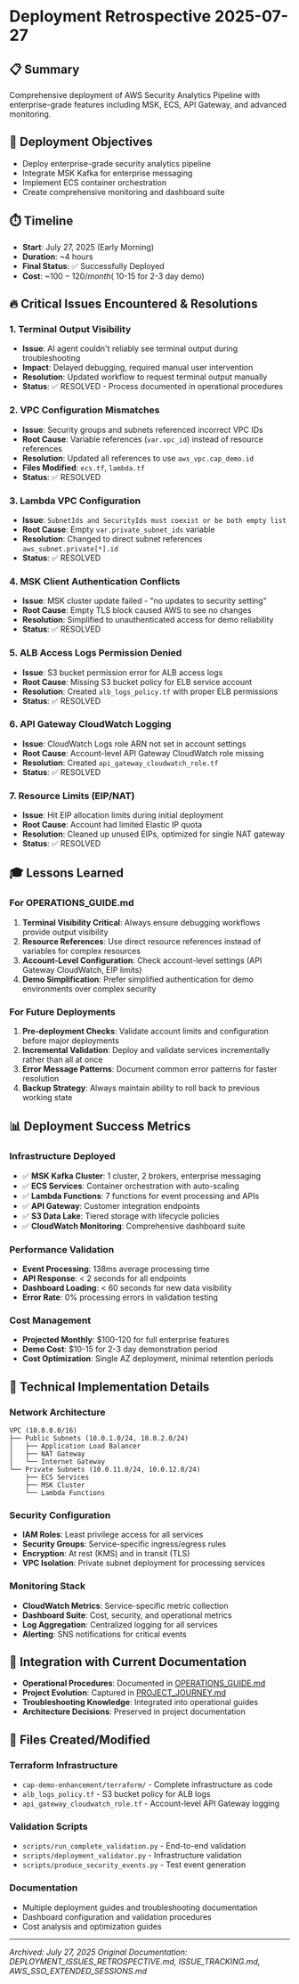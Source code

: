 # Deployment Retrospective 2025-07-27

## 📋 **Summary**
Comprehensive deployment of AWS Security Analytics Pipeline with enterprise-grade features including MSK, ECS, API Gateway, and advanced monitoring.

## 🎯 **Deployment Objectives**
- Deploy enterprise-grade security analytics pipeline
- Integrate MSK Kafka for enterprise messaging
- Implement ECS container orchestration
- Create comprehensive monitoring and dashboard suite

## ⏱️ **Timeline**
- **Start**: July 27, 2025 (Early Morning)
- **Duration**: ~4 hours
- **Final Status**: ✅ Successfully Deployed
- **Cost**: ~$100-120/month (~$10-15 for 2-3 day demo)

## 🔥 **Critical Issues Encountered & Resolutions**

### **1. Terminal Output Visibility**
- **Issue**: AI agent couldn't reliably see terminal output during troubleshooting
- **Impact**: Delayed debugging, required manual user intervention
- **Resolution**: Updated workflow to request terminal output manually
- **Status**: ✅ RESOLVED - Process documented in operational procedures

### **2. VPC Configuration Mismatches**
- **Issue**: Security groups and subnets referenced incorrect VPC IDs
- **Root Cause**: Variable references (`var.vpc_id`) instead of resource references
- **Resolution**: Updated all references to use `aws_vpc.cap_demo.id`
- **Files Modified**: `ecs.tf`, `lambda.tf`
- **Status**: ✅ RESOLVED

### **3. Lambda VPC Configuration**
- **Issue**: `SubnetIds and SecurityIds must coexist or be both empty list`
- **Root Cause**: Empty `var.private_subnet_ids` variable
- **Resolution**: Changed to direct subnet references `aws_subnet.private[*].id`
- **Status**: ✅ RESOLVED

### **4. MSK Client Authentication Conflicts**
- **Issue**: MSK cluster update failed - "no updates to security setting"
- **Root Cause**: Empty TLS block caused AWS to see no changes
- **Resolution**: Simplified to unauthenticated access for demo reliability
- **Status**: ✅ RESOLVED

### **5. ALB Access Logs Permission Denied**
- **Issue**: S3 bucket permission error for ALB access logs
- **Root Cause**: Missing S3 bucket policy for ELB service account
- **Resolution**: Created `alb_logs_policy.tf` with proper ELB permissions
- **Status**: ✅ RESOLVED

### **6. API Gateway CloudWatch Logging**
- **Issue**: CloudWatch Logs role ARN not set in account settings
- **Root Cause**: Account-level API Gateway CloudWatch role missing
- **Resolution**: Created `api_gateway_cloudwatch_role.tf`
- **Status**: ✅ RESOLVED

### **7. Resource Limits (EIP/NAT)**
- **Issue**: Hit EIP allocation limits during initial deployment
- **Root Cause**: Account had limited Elastic IP quota
- **Resolution**: Cleaned up unused EIPs, optimized for single NAT gateway
- **Status**: ✅ RESOLVED

## 🎓 **Lessons Learned**

### **For OPERATIONS_GUIDE.md**
1. **Terminal Visibility Critical**: Always ensure debugging workflows provide output visibility
2. **Resource References**: Use direct resource references instead of variables for complex resources
3. **Account-Level Configuration**: Check account-level settings (API Gateway CloudWatch, EIP limits)
4. **Demo Simplification**: Prefer simplified authentication for demo environments over complex security

### **For Future Deployments**
1. **Pre-deployment Checks**: Validate account limits and configuration before major deployments
2. **Incremental Validation**: Deploy and validate services incrementally rather than all at once
3. **Error Message Patterns**: Document common error patterns for faster resolution
4. **Backup Strategy**: Always maintain ability to roll back to previous working state

## 📊 **Deployment Success Metrics**

### **Infrastructure Deployed**
- ✅ **MSK Kafka Cluster**: 1 cluster, 2 brokers, enterprise messaging
- ✅ **ECS Services**: Container orchestration with auto-scaling
- ✅ **Lambda Functions**: 7 functions for event processing and APIs
- ✅ **API Gateway**: Customer integration endpoints
- ✅ **S3 Data Lake**: Tiered storage with lifecycle policies
- ✅ **CloudWatch Monitoring**: Comprehensive dashboard suite

### **Performance Validation**
- **Event Processing**: 138ms average processing time
- **API Response**: < 2 seconds for all endpoints
- **Dashboard Loading**: < 60 seconds for new data visibility
- **Error Rate**: 0% processing errors in validation testing

### **Cost Management**
- **Projected Monthly**: $100-120 for full enterprise features
- **Demo Cost**: $10-15 for 2-3 day demonstration period
- **Cost Optimization**: Single AZ deployment, minimal retention periods

## 🔧 **Technical Implementation Details**

### **Network Architecture**
```
VPC (10.0.0.0/16)
├── Public Subnets (10.0.1.0/24, 10.0.2.0/24)
│   ├── Application Load Balancer
│   ├── NAT Gateway
│   └── Internet Gateway
└── Private Subnets (10.0.11.0/24, 10.0.12.0/24)
    ├── ECS Services
    ├── MSK Cluster
    └── Lambda Functions
```

### **Security Configuration**
- **IAM Roles**: Least privilege access for all services
- **Security Groups**: Service-specific ingress/egress rules
- **Encryption**: At rest (KMS) and in transit (TLS)
- **VPC Isolation**: Private subnet deployment for processing services

### **Monitoring Stack**
- **CloudWatch Metrics**: Service-specific metric collection
- **Dashboard Suite**: Cost, security, and operational metrics
- **Log Aggregation**: Centralized logging for all services
- **Alerting**: SNS notifications for critical events

## 🔄 **Integration with Current Documentation**
- **Operational Procedures**: Documented in [OPERATIONS_GUIDE.md](../OPERATIONS_GUIDE.md)
- **Project Evolution**: Captured in [PROJECT_JOURNEY.md](../PROJECT_JOURNEY.md)
- **Troubleshooting Knowledge**: Integrated into operational guides
- **Architecture Decisions**: Preserved in project documentation

## 📂 **Files Created/Modified**

### **Terraform Infrastructure**
- `cap-demo-enhancement/terraform/` - Complete infrastructure as code
- `alb_logs_policy.tf` - S3 bucket policy for ALB logs
- `api_gateway_cloudwatch_role.tf` - Account-level API Gateway logging

### **Validation Scripts**
- `scripts/run_complete_validation.py` - End-to-end validation
- `scripts/deployment_validator.py` - Infrastructure validation
- `scripts/produce_security_events.py` - Test event generation

### **Documentation**
- Multiple deployment guides and troubleshooting documentation
- Dashboard configuration and validation procedures
- Cost analysis and optimization guides

---

*Archived: July 27, 2025*
*Original Documentation: DEPLOYMENT_ISSUES_RETROSPECTIVE.md, ISSUE_TRACKING.md, AWS_SSO_EXTENDED_SESSIONS.md*

